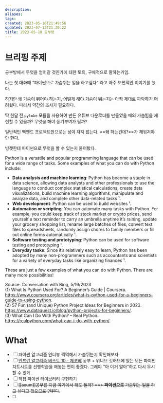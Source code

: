 ```yaml
---
description:
aliases: 
tags: 
created: 2023-05-16T21:49:56
updated: 2023-07-15T21:30:22
title: 2023-05-18 공부방
---
```


# 브리핑 주제

공부방에서 무엇을 얻어갈 것인가에 대한 토의, 구체적으로 말하는거임.

나는 첫 대화때 "파이썬으로 가슴뛰는 일을 하고싶다" 라고 아주 보편적인 이야기를 했다.

하지만 왜 가슴이 뛰어야 하는지, 어떻게 해야 가슴이 뛰는지는 아직 제대로 파악하기 어려웠다. 따라서 약간의 조사가 필요하다. 

딱 한달 전 `pytube` 모듈을 사용하여 만든 유튜브 다운로더를 만들었을 때의 가슴뜀을 재현할 수 있을까? 무엇을 해야 동기부여가 될까?

일반적인 백엔드 프로젝트만으로는 성이 차지 않는다. ==왜 하는건데?==가 채워져야만 한다. 

빙챗한테 파이썬으로 무엇을 할 수 있는지 물어봤다.

Python is a versatile and popular programming language that can be used for a wide range of tasks. Some examples of what you can do with Python include:

- **Data analysis and machine learning**: Python has become a staple in data science, allowing data analysts and other professionals to use the language to conduct complex statistical calculations, create data visualizations, build machine learning algorithms, manipulate and analyze data, and complete other data-related tasks ¹.
- **Web development**: Python can be used to build websites ¹.
- **Automation or scripting**: You can automate many tasks with Python. For example, you could keep track of stock market or crypto prices, send yourself a text reminder to carry an umbrella anytime it’s raining, update your grocery shopping list, rename large batches of files, convert text files to spreadsheets, randomly assign chores to family members or fill out online forms automatically ¹.
- **Software testing and prototyping**: Python can be used for software testing and prototyping ¹.
- **Everyday tasks**: Since it’s relatively easy to learn, Python has been adopted by many non-programmers such as accountants and scientists for a variety of everyday tasks like organizing finances ¹.

These are just a few examples of what you can do with Python. There are many more possibilities!

Source: Conversation with Bing, 5/16/2023  
(1) What Is Python Used For? A Beginner’s Guide | Coursera. https://www.coursera.org/articles/what-is-python-used-for-a-beginners-guide-to-using-python.  
(2) 57 Fun (and Unique) Python Project Ideas for Beginners in 2023. https://www.dataquest.io/blog/python-projects-for-beginners/.  
(3) What Can I Do With Python? – Real Python. https://realpython.com/what-can-i-do-with-python/.

# What

- [ ] 파이썬 알고리즘 인터뷰 찍먹해서 가슴뛰는지 확인해보자
- [ ] [인프런 알고리즘 베스트 10 - 제코베](https://inf.run/qBQP) 공부 + 위니브 깃허브에 있는 모든 파이썬 치트시트를 선행학습을 해놓는 편이 좋겠다. 그래야 "아 이거 알아"하고 다시 무시할 수 있게. 
- [ ] 직접 파이썬 라이브러리 구현하기
- [ ] ~~[[axum]]공부를 지금 여기에서 해도 될까? ==> **파이썬으로** 가슴뛰는 일을 하고 싶다고 했으므로 안된다.~~
- [ ] 
